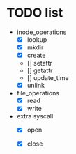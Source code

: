 # TODO list
- inode_operations
    - [x] lookup
    - [x] mkdir
    - [x] create
    - [] setattr
    - [] getattr
    - [] update_time
    - [x] unlink

- file_operations
    - [x] read
    - [x] write

- extra syscall
    - [x] open
    - [x] close
    
